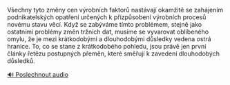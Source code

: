 
Všechny tyto změny cen výrobních faktorů nastávají okamžitě se zahájením podnikatelských opatření určených k přizpůsobení výrobních procesů novému stavu věcí. Když se zabýváme tímto problémem, stejně jako ostatními problémy změn tržních dat, musíme se vyvarovat oblíbeného omylu, že je mezi krátkodobými a dlouhodobými důsledky vedena ostrá hranice. To, co se stane z krátkodobého pohledu, jsou právě jen první články řetězu postupných přeměn, které směřují k zavedení dlouhodobých důsledků.

[🔊 Poslechnout audio](/data/7-paragraphs/audio/chapter_60/para_001-Vechny-tyto-zmny-cen-vrobnch-faktor-nastvaj.mp3)
